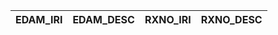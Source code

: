 | EDAM_IRI   | EDAM_DESC   | RXNO_IRI   | RXNO_DESC   |
|------------|-------------|------------|-------------|